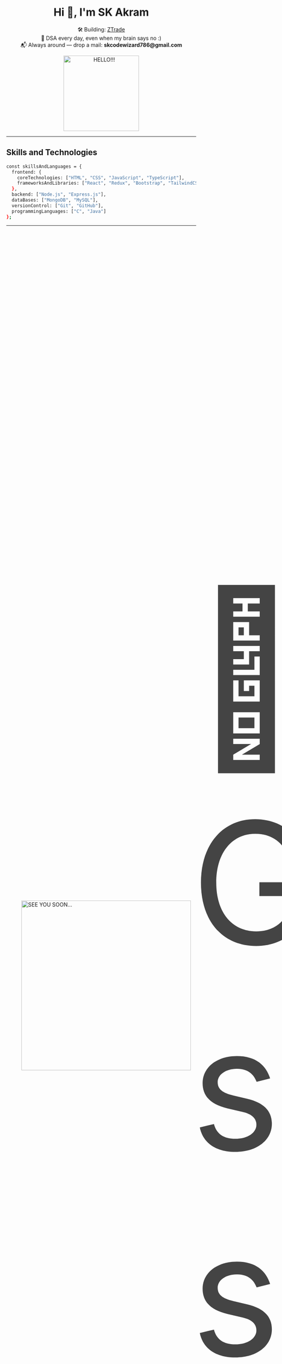 <h1 align="center">Hi 👋, I'm SK Akram</h1>  


<div style="max-width: 800px; margin: 0 auto; text-align: center;">
  <p>
    🛠️ Building: <a href="https://github.com/akramcodez/ZTrade">ZTrade</a><br>
    📘 DSA every day, even when my brain says no :)<br>
    📬 Always around — drop a mail: <strong>skcodewizard786@gmail.com</strong><br>
  </p>

  <img src="https://github.com/user-attachments/assets/bb1720bf-7416-489f-af64-8862c5222ca7" alt="HELLO!!!" style="height: 200px; width: auto;" />
</div>


---

## Skills and Technologies

```bash
const skillsAndLanguages = {
  frontend: {
    coreTechnologies: ["HTML", "CSS", "JavaScript", "TypeScript"],
    frameworksAndLibraries: ["React", "Redux", "Bootstrap", "TailwindCSS", "MaterialUI"]
  },
  backend: ["Node.js", "Express.js"],
  dataBases: ["MongoDB", "MySQL"],
  versionControl: ["Git", "GitHub"],
  programmingLanguages: ["C", "Java"]
};
```
---

<div style="display: flex; align-items: center; height: 100vh; padding-left: 40px; gap: 0;">
  
  <img src="https://github.com/user-attachments/assets/728b1d21-bc88-412e-8b75-62df36b18500" 
       alt="SEE YOU SOON..." 
       style="width: 450px; height: auto;" />

  <p style="font-size: 450px; color: #444; margin: 0;">
    👋 Goodbye, see you soon...
  </p>
  
</div>






